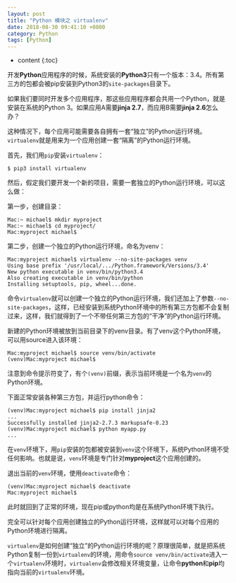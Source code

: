 ```yaml
---
layout: post
title: "Python 模块之 virtualenv"
date: 2018-08-30 09:41:10 +0800
category: Python
tags: [Python]
---
```

* content
{:toc}

开发**Python**应用程序的时候，系统安装的**Python3**只有一个版本：3.4。所有第三方的包都会被pip安装到Python3的`site-packages`目录下。

如果我们要同时开发多个应用程序，那这些应用程序都会共用一个Python，就是安装在系统的Python 3。如果应用A需要**jinja 2.7**，而应用B需要**jinja 2.6**怎么办？

这种情况下，每个应用可能需要各自拥有一套“独立”的Python运行环境。`virtualenv`就是用来为一个应用创建一套“隔离”的Python运行环境。

首先，我们用`pip`安装`virtualenv`：

	$ pip3 install virtualenv

然后，假定我们要开发一个新的项目，需要一套独立的Python运行环境，可以这么做：

第一步，创建目录：

	Mac:~ michael$ mkdir myproject
	Mac:~ michael$ cd myproject/
	Mac:myproject michael$

第二步，创建一个独立的Python运行环境，命名为venv：

	Mac:myproject michael$ virtualenv --no-site-packages venv
	Using base prefix '/usr/local/.../Python.framework/Versions/3.4'
	New python executable in venv/bin/python3.4
	Also creating executable in venv/bin/python
	Installing setuptools, pip, wheel...done.
	
命令`virtualenv`就可以创建一个独立的Python运行环境，我们还加上了参数`--no-site-packages`，这样，已经安装到系统Python环境中的所有第三方包都不会复制过来，这样，我们就得到了一个不带任何第三方包的“干净”的Python运行环境。

新建的Python环境被放到当前目录下的venv目录。有了venv这个Python环境，可以用source进入该环境：

	Mac:myproject michael$ source venv/bin/activate
	(venv)Mac:myproject michael$
	
注意到命令提示符变了，有个`(venv)`前缀，表示当前环境是一个名为`venv`的Python环境。

下面正常安装各种第三方包，并运行python命令：

	(venv)Mac:myproject michael$ pip install jinja2
	...
	Successfully installed jinja2-2.7.3 markupsafe-0.23
	(venv)Mac:myproject michael$ python myapp.py
	...

在`venv`环境下，用`pip`安装的包都被安装到`venv`这个环境下，系统Python环境不受任何影响。也就是说，`venv`环境是专门针对**myproject**这个应用创建的。

退出当前的`venv`环境，使用`deactivate`命令：
	
	(venv)Mac:myproject michael$ deactivate 
	Mac:myproject michael$ 

此时就回到了正常的环境，现在pip或python均是在系统Python环境下执行。

完全可以针对每个应用创建独立的Python运行环境，这样就可以对每个应用的Python环境进行隔离。

`virtualenv`是如何创建“独立”的Python运行环境的呢？原理很简单，就是把系统Python复制一份到`virtualenv`的环境，用命令`source venv/bin/activate`进入一个`virtualenv`环境时，`virtualenv`会修改相关环境变量，让命令**python**和**pip**均指向当前的`virtualenv`环境。

